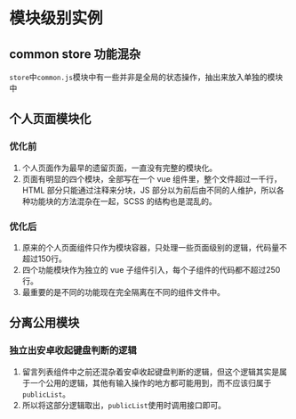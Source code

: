 # 模块级别实例


## common store 功能混杂
`store`中`common.js`模块中有一些并非是全局的状态操作，抽出来放入单独的模块中


## 个人页面模块化
### 优化前
1. 个人页面作为最早的遗留页面，一直没有完整的模块化。
2. 页面有明显的四个模块，全部写在一个 vue 组件里，整个文件超过一千行，HTML 部分只能通过注释来分块，JS 部分以为前后由不同的人维护，所以各种功能块的方法混杂在一起，SCSS 的结构也是混乱的。

### 优化后
1. 原来的个人页面组件只作为模块容器，只处理一些页面级别的逻辑，代码量不超过150行。
2. 四个功能模块作为独立的 vue 子组件引入，每个子组件的代码都不超过250行。
3. 最重要的是不同的功能现在完全隔离在不同的组件文件中。


## 分离公用模块
### 独立出安卓收起键盘判断的逻辑
1. 留言列表组件中之前还混杂着安卓收起键盘判断的逻辑，但这个逻辑其实是属于一个公用的逻辑，其他有输入操作的地方都可能用到，而不应该归属于`publicList`。
2. 所以将这部分逻辑取出，`publicList`使用时调用接口即可。
